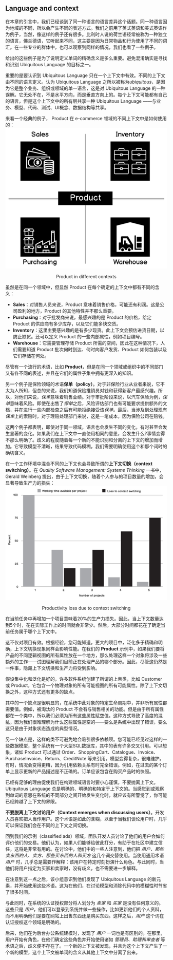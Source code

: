 ## Language and context

在本章的引言中，我们已经谈到了同一种语言的语言差异这个话题。同一种语言因为地域的不同，所以会产生不同的表述方式。我们之前用了英式英语和美式英语作为例子，当然，像这样的例子还有很多。比利时人说的荷兰语经常被称为一种独立的语言，佛兰德语，它听起来不同，这主要是因为日常物品和行为使用了不同的词汇。在一些专业的群体中，也可以观察到同样的情况，我们也看了一些例子。

给出的这些例子是为了说明定义单词的精确含义是多么重要。避免混淆确实是寻找和识别 Ubiquitous Language 的目标之一。

重要的是要认识到 Ubiquitous Language 只在一个上下文中有效。不同的上下文由不同的语言定义。认为 Ubiquitous Language 之所以被称为*ubiquitous*，是因为它是整个业务、组织或领域的单一语言，这是对 Ubiquitous Language 的一种误解。它无处不在，不是水平方向，而是垂直方向上的。每个上下文可能都有自己的语言，但是这个上下文中的所有层共享一种 Ubiquitous Language ——与业务、模型、代码、测试、UI概念、数据结构等共享。

来看一个经典的例子， Product 在 e-commerce 领域的不同上下文中是如何使用的：
![image](./../images/Product-in-different-contexts.png)
<center>Product in different contexts</center>

虽然是在同一个领域中，但显然 Product 在每个确定的上下文中都有不同的含义：
* **Sales**：对销售人员来说，Product 意味着销售价格，可能还有利润。这是公司盈利的地方，Product 的其他特性并不那么重要。
* **Purchasing**：对于批发商来说，最感兴趣的是 Product 的价格，给定 Product 的供应商有多少库存，以及它们能多快交货。
* **Inventory**：这里主要感兴趣的是有多少现货。此上下文会预估进货日期，以防止缺货。还可以定义 Product 的一些内部属性，例如项目编号。
* **Warehouse**：它需要管理存储 Product 所需的空间，因此在这种情况下，人们需要知道 Product 批次何时到达、何时向客户发货、Product 如何包装以及它们存储在何处。

尽管有一个流行的术语，比如 **Product**，但是在同一个领域或组织中的不同部门又有各不同的表述，并且在它们的属性子集中拥有更深入的知识。

另一个例子是保险领域的术语**保单（policy）**。对于非保险行业从业者来说，它不太为人所知，但总的来说，我们知道保险推销员对钱和获得新客户最感兴趣。所以，对他们来说，*保单*意味着销售业绩。对于审批阶段来说，以汽车保险为例，*保单*意味着风险。即使在出售了*保单*之后，风险评估部门也有可能要求提供额外的文档，并在进行一些内部检查之后有可能拒绝接受该*保单*。最后，当涉及到处理现有*保单*上的索赔时，对于理赔处理部门来说，这是一笔成本，因为保险公司在赔钱。

这两个例子都表明，即使对于同一领域，语言也会发生不同的变化，有时甚至会发生显著的变化。如果我们在上下文中一直使用相同的意思，会发生什么?事情变得不那么明确了。歧义的程度随着每一个新的不能识别和分离的上下文的增加而增加。它导致模型不清晰，结果导致代码模糊，我们需要明确使用这个和那个词时的确切含义。

在一个工作环境中混合不同的上下文也会导致所谓的**上下文切换（context switching）**。在 *Quality Software Management: Systems Thinking* 一书中，Gerald Weinberg 提出，由于上下文切换，随着个人参与的项目数量的增加，会显著导致生产力的损失：
![images](./../images/Productivity-loss-due-to-context-switching.png)
<center>Productivity loss due to context switching</center>

在当前任务中再增加一个项目意味着20%的生产力损失。因此，当上下文数量达到5个时，花在实际工作上的时间就会非常少。然后，大部分时间都花在了确定当前任务属于哪个上下文中。

这不仅对项目有效。根据经验，您可能知道，更大的项目中，泛化多于精确和明确，上下文切换现象同样会影响性能。在我们的 **Product** 示例中，如果我们要将产品的不同逻辑视图的所有属性放在一个地方，那么处理这样一个对象将涉及一些额外的工作——试图理解我们目前正在处理产品的哪个部分。因此，尽管这仍然是一件事，隐藏上下文切换和生产力将受到影响。

假设集中化和泛化是好的，许多软件系统创建了所谓的上帝类，比如 Customer 或 Product，它包含一个物理对象的所有可能视图的所有可能属性。除了上下文切换之外，这种方式还有更多的缺点。

其中的一个缺点是很明显的，在系统中此对象的特定生命周期中，并非所有属性都需要值。例如，被淘汰的 Product 不会有与销售相关的功能。但是由于所有属性都在一个类中，所以我们必须为所有这些属性赋空值。这种方式导致了高度的混乱，因为我们很难理解为什么这些属性是空的——要么是系统中出现了错误，要么这只是由于对象状态造成的典型情况。

另一个缺点是，这样的类不可避免地会吸引很多依赖项。您可能已经见过这样的一些数据模型，整个系统有一个大型SQL数据库，其中的表有许多交叉引用。可以想象，诸如 Product 可以通过 Order、ShoppingCart、Catalogue、Invoice、PurchaseInvoice、Return、CreditNote 等来引用。模型变得复杂，很难维护。有时，情况会变得更糟，因为引用依赖关系有时完全错误。例如，在过去的某个订单上显示更新的产品描述是不正确的。订单应该包含在购买产品时的快照。

已经有足够的理由促使我们在构建领域语言时要小心谨慎，不要抛离上下文。Ubiquitous Language 总是明确的、明确的和特定于上下文的。当感觉到或观察到单词的意思在系统的不同部分之间开始发生变化时，就应该有所警觉了，你可能已经跨越了上下文的界限。

**不要脱离上下文讨论用户（Context emerges when discussing users）**。开发人员喜欢把人当作用户。这个术语是如此的含糊，以至于当我们谈论用户时，几乎可以保证我们会在不同的上下文之间切换。

回到我们的示例（classified ads）领域，团队开发人员讨论了他们的用户会如何评价他们的交易。他们认为，如果人们能够给彼此打分，有助于在社区中建立信任，这将是非常有用的。在讨论中，他们中的一些人注意到，他们把 *用户、那些卖东西的人、卖方、那些买东西的人和买方* 这几个词交替使用。当使用通用术语 *用户* 时，几乎总是需要作解释：该用户在特定时刻扮演什么角色。与此同时，当他们将用户指定为买家和卖家时，没有歧义，也不需要进一步解释。

在注意到这一点之后，该小组意识到他们发现了 Ubiquitous Language 的新元素，并开始使用这些术语。这为在他们，在讨论模型和消除代码中的模糊性时节省了很多时间。

与此同时，在系统的认证授权部分将人划分为 *卖家* 和 *买家* 是没有任何意义的。这些只是 *用户*，他们可以登录到系统并做一些操作，比如更新他们的个人资料，而不用明确他们是要在网站上出售东西还是购买东西。这样之后，*用户* 这个词在认证授权这个领域是明确的。

后来，他们在为后台办公系统建模时，发现了 *用户* 一词也是有区别的。在那里，用户开始有角色，在他们确定这些角色并开始使用诸如 *管理员、助理和审查者* 等术语之后，歧义便不存在了。一个新的上下文被发现，并且为这个上下文产生了一个新的模型，这个上下文被单词的含义从其他上下文中分离了出来。